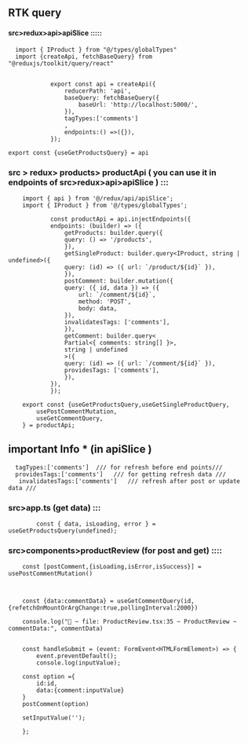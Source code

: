 ## RTK query

#### src>redux>api>apiSlice :::::

      import { IProduct } from "@/types/globalTypes"
      import {createApi, fetchBaseQuery} from "@reduxjs/toolkit/query/react"


                export const api = createApi({
                    reducerPath: 'api',
                    baseQuery: fetchBaseQuery({
                        baseUrl: 'http://localhost:5000/',
                    }),
                    tagTypes:['comments']
                    ,
                    endpoints:() =>({}),
                });

    export const {useGetProductsQuery} = api

### src > redux> products> productApi ( you can use it in endpoints of src>redux>api>apiSlice ) :::

        import { api } from '@/redux/api/apiSlice';
        import { IProduct } from '@/types/globalTypes';

                const productApi = api.injectEndpoints({
                endpoints: (builder) => ({
                    getProducts: builder.query({
                    query: () => '/products',
                    }),
                    getSingleProduct: builder.query<IProduct, string | undefined>({
                    query: (id) => ({ url: `/product/${id}` }),
                    }),
                    postComment: builder.mutation({
                    query: ({ id, data }) => ({
                        url: `/comment/${id}`,
                        method: 'POST',
                        body: data,
                    }),
                    invalidatesTags: ['comments'],
                    }),
                    getComment: builder.query<
                    Partial<{ comments: string[] }>,
                    string | undefined
                    >({
                    query: (id) => ({ url: `/comment/${id}` }),
                    providesTags: ['comments'],
                    }),
                }),
                });

        export const {useGetProductsQuery,useGetSingleProductQuery,
            usePostCommentMutation,
            useGetCommentQuery,
        } = productApi;

## important Info **\*** (in apiSlice )

      tagTypes:['comments']  /// for refresh before end points///
      providesTags:['comments']   /// for getting refresh data ///
       invalidatesTags:['comments']   /// refresh after post or update data ///

### src>app.ts (get data) :::

            const { data, isLoading, error } = useGetProductsQuery(undefined);

### src>components>productReview (for post and get) ::::

        const [postComment,{isLoading,isError,isSuccess}] = usePostCommentMutation()



        const {data:commentData} = useGetCommentQuery(id,{refetchOnMountOrArgChange:true,pollingInterval:2000})

        console.log("🚀 ~ file: ProductReview.tsx:35 ~ ProductReview ~ commentData:", commentData)


        const handleSubmit = (event: FormEvent<HTMLFormElement>) => {
            event.preventDefault();
            console.log(inputValue);

        const option ={
            id:id,
            data:{comment:inputValue}
        }
        postComment(option)

        setInputValue('');

        };
